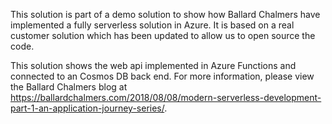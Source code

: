 This solution is part of a demo solution to show how Ballard Chalmers have implemented a fully serverless solution in Azure. It is based on a real customer solution which has been updated to allow us to open source the code.

This solution shows the web api implemented in Azure Functions and connected to an Cosmos DB back end. For more information, please view the Ballard Chalmers blog at https://ballardchalmers.com/2018/08/08/modern-serverless-development-part-1-an-application-journey-series/.